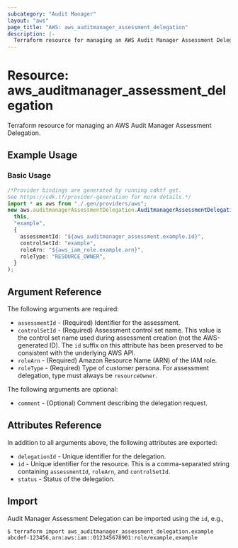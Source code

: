 ```yaml
---
subcategory: "Audit Manager"
layout: "aws"
page_title: "AWS: aws_auditmanager_assessment_delegation"
description: |-
  Terraform resource for managing an AWS Audit Manager Assessment Delegation.
---
```


# Resource: aws\_auditmanager\_assessment\_delegation

Terraform resource for managing an AWS Audit Manager Assessment Delegation.

## Example Usage

### Basic Usage

```typescript
/*Provider bindings are generated by running cdktf get.
See https://cdk.tf/provider-generation for more details.*/
import * as aws from "./.gen/providers/aws";
new aws.auditmanagerAssessmentDelegation.AuditmanagerAssessmentDelegation(
  this,
  "example",
  {
    assessmentId: "${aws_auditmanager_assessment.example.id}",
    controlSetId: "example",
    roleArn: "${aws_iam_role.example.arn}",
    roleType: "RESOURCE_OWNER",
  }
);

```

## Argument Reference

The following arguments are required:

* `assessmentId` - (Required) Identifier for the assessment.
* `controlSetId` - (Required) Assessment control set name. This value is the control set name used during assessment creation (not the AWS-generated ID). The `id` suffix on this attribute has been preserved to be consistent with the underlying AWS API.
* `roleArn` - (Required) Amazon Resource Name (ARN) of the IAM role.
* `roleType` - (Required) Type of customer persona. For assessment delegation, type must always be `resourceOwner`.

The following arguments are optional:

* `comment` - (Optional) Comment describing the delegation request.

## Attributes Reference

In addition to all arguments above, the following attributes are exported:

* `delegationId` - Unique identifier for the delegation.
* `id` - Unique identifier for the resource. This is a comma-separated string containing `assessmentId`, `roleArn`, and `controlSetId`.
* `status` - Status of the delegation.

## Import

Audit Manager Assessment Delegation can be imported using the `id`, e.g.,

```console
$ terraform import aws_auditmanager_assessment_delegation.example abcdef-123456,arn:aws:iam::012345678901:role/example,example
```
